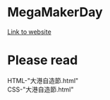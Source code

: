 # MegaMakerDay
[Link to website](https://justinshih0918.github.io/%E5%A4%A7%E6%B8%AF%E8%87%AA%E9%80%A0%E7%AF%80.html)

# Please read
HTML-"大港自造節.html"<br>
CSS-"大港自造節.html"

